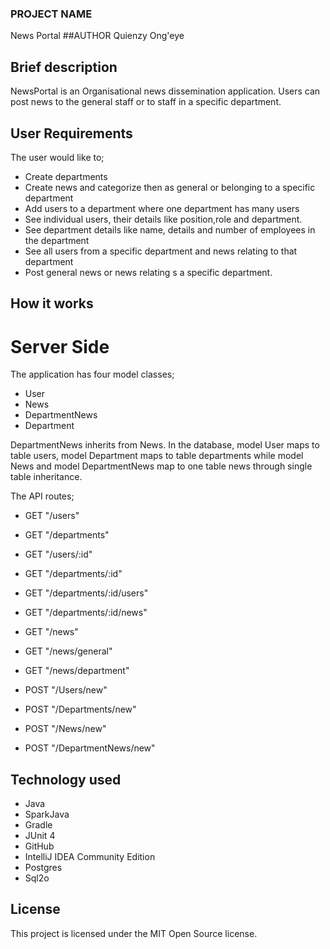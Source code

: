 ### PROJECT NAME
News Portal
##AUTHOR
Quienzy Ong'eye

## Brief description
NewsPortal is an Organisational news dissemination application.
Users can post news to the general staff or to staff in a specific department.

## User Requirements

The user would like to;

- Create departments
- Create news and categorize then as general or belonging to a specific department
- Add users to a department where one department has many users
- See individual users, their details like position,role and department.
- See department details like name, details and number of employees in the department
- See all users from a specific department and news relating to that department
- Post general news or news relating s a specific department.

## How it works

# Server Side

The application has four model classes;

- User
- News
- DepartmentNews
- Department

DepartmentNews inherits from News.
In the database, model User maps to table users, model Department maps to table departments while model
News and model DepartmentNews map to one table news through single table inheritance.

The API routes;

- GET "/users"
- GET "/departments"
- GET "/users/:id"
- GET "/departments/:id"
- GET "/departments/:id/users"
- GET "/departments/:id/news"
- GET "/news"
- GET "/news/general"
- GET "/news/department"

- POST "/Users/new"
- POST "/Departments/new"
- POST "/News/new"
- POST "/DepartmentNews/new"
## Technology used
- Java
- SparkJava
- Gradle
- JUnit 4
- GitHub
- IntelliJ IDEA Community Edition
- Postgres
- Sql2o
## License
This project is licensed under the MIT Open Source license.